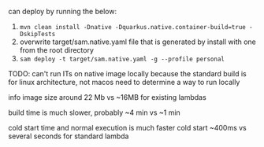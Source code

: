 can deploy by running the below:

1. `mvn clean install -Dnative -Dquarkus.native.container-build=true -DskipTests`
2. overwrite target/sam.native.yaml file that is generated by install with one from the root directory
3. `sam deploy -t target/sam.native.yaml -g --profile personal`

TODO:
can't run ITs on native image locally because the standard build is for linux architecture, not macos need to determine
a way to run locally

info image size around 22 Mb vs ~16MB for existing lambdas

build time is much slower, probably ~4 min vs ~1 min

cold start time and normal execution is much faster cold start ~400ms vs several seconds for standard lambda
